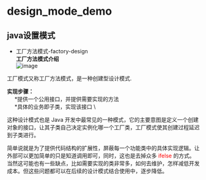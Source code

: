 # design_mode_demo

## java设置模式  
   * 工厂方法模式-factory-design \
      **工厂方法模式介绍** \
![image](https://user-images.githubusercontent.com/29700538/130209850-778d8e8f-42ed-43b1-8462-b4d54e402262.png)

工厂模式又称工厂方法模式，是一种创建型设计模式.

**实现步骤：** \
&nbsp;&nbsp;&nbsp;&nbsp; *提供一个公用接口，并提供需要实现的方法 \
&nbsp;&nbsp;&nbsp;&nbsp; *具体的业务即子类，实现该接口 \

这种设计模式也是 Java 开发中最常见的一种模式，它的主要意图是定义一个创建对象的接口，让其子类自己决定实例化哪一个工厂类，工厂模式使其创建过程延迟到子类进行。

简单说就是为了提供代码结构的扩展性，屏蔽每一个功能类中的具体实现逻辑。让外部可以更加简单的只是知道调用即可，同时，这也是去掉众多 <font color=red>ifelse</font> 的方式。当然这可能也有一些缺点，比如需要实现的类非常多，如何去维护，怎样减低开发成本。但这些问题都可以在后续的设计模式结合使用中，逐步降低。
   
